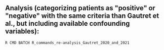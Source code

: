 ## Analysis (categorizing patients as "positive" or "negative" with the same criteria than Gautret et al., but including available confounding variables): ##

``R CMD BATCH R_commands_re-analysis_Gautret_2020_and_2021``
